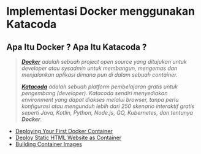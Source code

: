# Implementasi Docker menggunakan Katacoda

## Apa Itu Docker ? Apa Itu Katacoda ?

> _[**Docker**](https://www.docker.com/)  adalah sebuah project open source yang ditujukan untuk developer atau sysadmin untuk membangun, mengemas dan menjalankan aplikasi dimana pun di dalam sebuah container._
> 
> _[**Katacoda**]( https://www.katacoda.com/) adalah sebuah platform pembelajaran gratis untuk pengembang (developer). Katacoda sendiri menyediakan environment yang dapat diakses melalui browser, tanpa perlu konfigurasi atau mengunduh lebih dari 250 skenario interaktif gratis seperti Java, Kotlin, Python, Node.js, GO, Kubernetes, dan tentunya **Docker**._
- 	[Deploying Your First Docker Container](https://github.com/sersanhitam/tcclanjut/blob/master/minggu-03/01-deploy-container.md)
-   [Deploy Static HTML Website as Container](https://github.com/sersanhitam/tcclanjut/blob/master/minggu-03/02-deploy-static-html.md)
-   [Building Container Images](https://github.com/sersanhitam/tcclanjut/blob/master/minggu-03/03-build-container.md)
